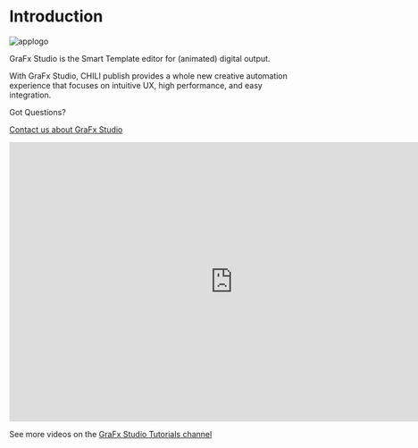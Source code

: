 # Introduction

![applogo](/assets/CHILI_LOGOS_OK-09.svg)

GraFx Studio is the Smart Template editor for (animated) digital output.

With GraFx Studio, CHILI publish provides a whole new creative automation experience that focuses on intuitive UX, high performance, and easy integration.

Got Questions?

[Contact us about GraFx Studio](https://www.chili-publish.com/request-a-demo/)


<iframe width="800" height="500" src="https://www.youtube.com/embed/Dou5TlEHsRQ?si=Mznggw4qM7gv58cI" title="YouTube video player" frameborder="0" allow="accelerometer; autoplay; clipboard-write; encrypted-media; gyroscope; picture-in-picture; web-share" allowfullscreen></iframe>

See more videos on the [GraFx Studio Tutorials channel](https://www.youtube.com/playlist?list=PLLHtQ1R6R-B8v1xfMllcDWpvrj4Yev5RC)